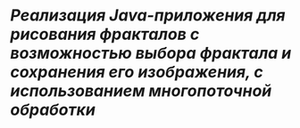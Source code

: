 <h1><i>Реализация Java-приложения для рисования фракталов с возможностью выбора фрактала и сохранения его изображения, с использованием многопоточной обработки</i></h1>